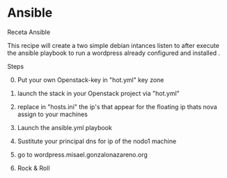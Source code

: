 # Ansible
Receta Ansible


This recipe will create a two simple debian intances listen to after execute the ansible playbook to run a wordpress already configured and installed .


Steps 

0.  Put your own Openstack-key in "hot.yml" key zone 

1.  launch the stack in your Openstack project via "hot.yml"  

2. replace in "hosts.ini" the ip's that appear for the floating ip thats nova assign to your machines 

3. Launch the ansible.yml playbook 

4. Sustitute your principal dns for ip of the nodo1 machine

5. go to wordpress.misael.gonzalonazareno.org

6. Rock & Roll
